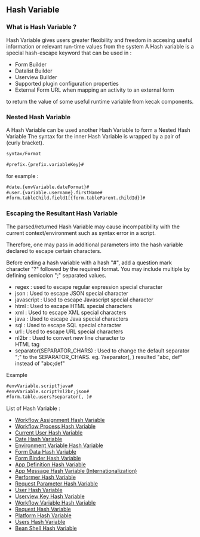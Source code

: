## Hash Variable
### What is Hash Variable ?
Hash Variable gives	users greater flexibility and freedom in accesing useful information or relevant run-time values from the system 
A Hash variable is a special hash-escape keyword that can be used in :
- Form Builder 
- Datalist Builder
- Userview Builder
- Supported plugin configuration properties
- External Form URL when mapping an activity to an external form

to return the value of some useful runtime variable from kecak components.

### Nested Hash Variable 
A Hash Variable can be used another Hash Variable to form a Nested Hash Variable
The syntax for the inner Hash Variable is wrapped by a pair of (curly bracket).

```html
syntax/Format

#prefix.{prefix.variableKey}#
```

for example : 
```html
#date.{envVariable.dateFormat}#
#user.{variable.username}.firstName#
#form.tableChild.field1[{form.tableParent.childId}]#
```
### Escaping the Resultant Hash Variable
The parsed/returned Hash Variable may cause incompatibility with the current context/environment such as syntax error in a script.

Therefore, one may pass in additional parameters into the hash variable declared to escape certain characters.

Before ending a hash variable with a hash "#", add a question mark character "?" followed by the required format. You may include multiple by defining semicolon ";" separated values.

- regex	: used to escape regular expression special character
- json : Used to escape JSON special character
- javascript : Used to escape Javascript special character
- html : Used to escape HTML special characters
- xml : Used to escape XML special characters
- java : Used to escape Java special characters
- sql : Used to escape SQL special character
- url : Used to escape URL special characters
- nl2br : Used to convert new line character to <br> HTML tag
- separator(SEPARATOR_CHARS) : Used to change the default separator ";" to the SEPARATOR_CHARS. eg. ?separator(, ) resulted "abc, def" instead of "abc;def"

Example 
```html
#envVariable.script?java#
#envVariable.script?nl2br;json#
#form.table.users?separator(, )#
```
List of Hash Variable :

- [Workflow Assignment Hash Variable](HashVariable_WorkflowAssignmentHashVariable.md)
- [Workflow Process Hash Variable](HashVariable_WorkflowProcessHashVariable.md)
- [Current User Hash Variable](hashVariable_CurrentUser.md)
- [Date Hash Variable](hashVariable_date.md)  
- [Environment Variable Hash Variable](hashVariable_environmentVariable.md)  
- [Form Data Hash Variable](hashVariable-DataHashVariable.md)
- [Form Binder Hash Variable](hashVariable_FormBinder.md)
- [App Definition Hash Variable](hashVariable_AppDefinition.md)
- [App Message Hash Variable (Internationalization)]()  
- [Performer Hash Variable](hashVariable_Performer.md) 
- [Request Parameter Hash Variable](HashVariable_RequestParameter.md)  
- [User Hash Variable](hashVariable_User.md) 
- [Userview Key Hash Variable](hashVariable_UserviewKey.md)  
- [Workflow Variable Hash Variable](hashVariable_WorkflowVariable.md)
- [Request Hash Variable](hashVariable_Request.md)
- [Platform Hash Variable](hashVariable_Platform.md)
- [Users Hash Variable](hashVariable_Users.md)
- [Bean Shell Hash Variable](hashVariable_BeanShell.md)
